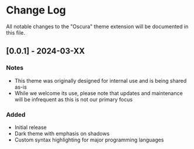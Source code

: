 # Change Log

All notable changes to the "Oscura" theme extension will be documented in this file.

## [0.0.1] - 2024-03-XX

### Notes
- This theme was originally designed for internal use and is being shared as-is
- While we welcome its use, please note that updates and maintenance will be infrequent as this is not our primary focus

### Added
- Initial release
- Dark theme with emphasis on shadows
- Custom syntax highlighting for major programming languages 